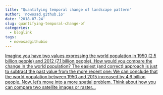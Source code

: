 ```yaml
---
title: "Quantifying temporal change of landscape pattern"
author: 'nowosad.github.io'
date: '2018-07-24'
slug: quantifying-temporal-change-of
categories:
  - bloglink
tags:
  - nowosadgithubio
---
```


[Imagine you have two values expressing the world population in 1950 (2.5 billion people) and 2012 (7.1 billion people). How would you compare the change in the world population? The easiest (and correct) approach is just to subtract the past value from the more recent one: We can conclude that the world population between 1950 and 2015 increased by 4.6 billion people. Now, let’s move into a more spatial problem. Think about how you can compare two satellite images or raster...<click to read more>](https://nowosad.github.io/post/geopat-2-compare/)

